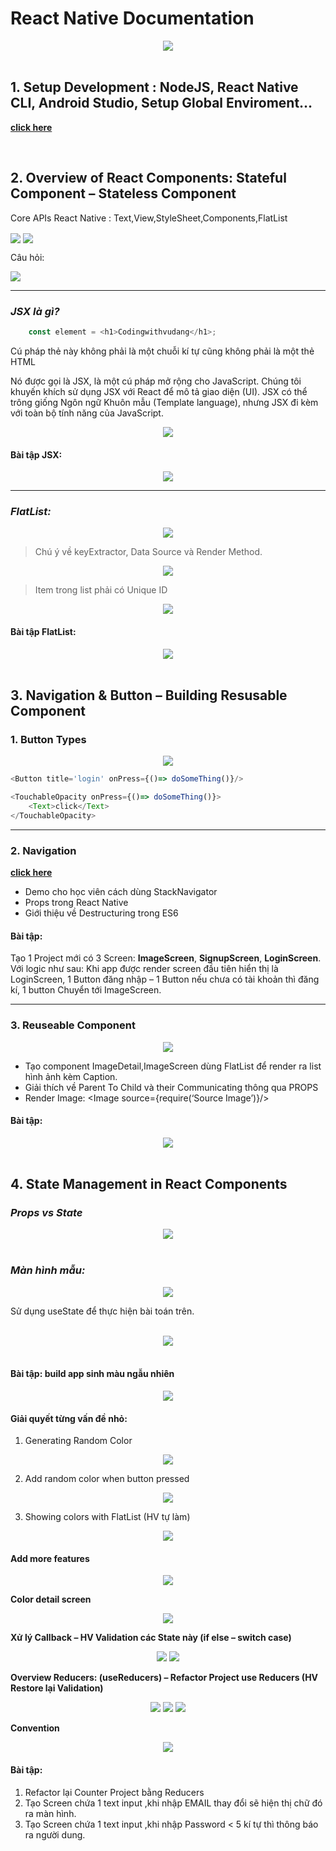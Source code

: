 # **React Native Documentation** 
<div align="center">
    <img src="./pictures/React-Native-Titre.png"/>
</div>

<br/>

## **1. Setup Development : NodeJS, React Native CLI, Android Studio, Setup Global Enviroment…**
**[click here](https://medium.com/@prasadjivane/react-native-environment-setup-on-windows-10-47a3b5e833b9)**

<br/>

## **2. Overview of React Components: Stateful Component – Stateless Component**
<div>
    <p>Core APIs React Native : Text,View,StyleSheet,Components,FlatList<p>
    <img src="./pictures/Picture1.png" align="center"/>
    <img src="./pictures/Picture3.png" align="center"/>
</div>
<div>
    <p>Câu hỏi: <p>
    <img src="./pictures/Picture2.png" align="center"/>
</div>

***

### ***JSX là gì?***
```javascript
    const element = <h1>Codingwithvudang</h1>;
```

Cú pháp thẻ này không phải là một chuỗi kí tự cũng không phải là một thẻ HTML

Nó được gọi là JSX, là một cú pháp mở rộng cho JavaScript. Chúng tôi khuyến khích sử dụng JSX với React để mô tả giao diện (UI). JSX có thể trông giống Ngôn ngữ Khuôn mẫu (Template language), nhưng JSX đi kèm với toàn bộ tính năng của JavaScript.

<div align="center">
    <img src="./pictures/Picture4.png"/>
</div>

#### **Bài tập JSX:**
<div align="center">
    <img src="./pictures/Picture5.png"/>
</div>

***

### ***FlatList:***
<div align="center">
    <img src="./pictures/Picture6.png"/>
</div>

> Chú ý về keyExtractor, Data Source và Render Method.

<div align="center">
    <img src="./pictures/Picture7.png"/>
</div>

> Item trong list phải có Unique ID

<div align="center">
    <img src="./pictures/Picture8.png"/>
</div>

#### **Bài tập FlatList:**
<div align="center">
    <img src="./pictures/Picture9.png"/>
</div>

<br/>

## **3. Navigation & Button – Building Resusable Component**
### **1. Button Types**
<div align="center">
    <img src="./pictures/Picture10.png"/>
</div>

```javascript
<Button title='login' onPress={()=> doSomeThing()}/>

<TouchableOpacity onPress={()=> doSomeThing()}>
    <Text>click</Text>
</TouchableOpacity>
```

***

### **2. Navigation**
**[click here](https://reactnavigation.org/docs/4.x/getting-started/)**

* Demo cho học viên cách dùng StackNavigator
* Props trong React Native
* Giới thiệu về Destructuring trong ES6

#### **Bài tập:**
Tạo 1 Project mới có 3 Screen: **ImageScreen**, **SignupScreen**, **LoginScreen**. Với logic như sau: Khi app được render screen đầu tiên hiển thị là LoginScreen, 1 Button đăng nhập – 1 Button nếu chưa có tài khoản thì đăng kí, 1 button Chuyển tới ImageScreen.

***

### **3. Reuseable Component**
<div align="center">
    <img src="./pictures/Picture11.png"/>
</div>

* Tạo component ImageDetail,ImageScreen dùng FlatList để render ra list hình ảnh kèm Caption.
* Giải thích về Parent To Child và their Communicating thông qua PROPS
* Render Image: <Image source={require(‘Source Image’)}/>

#### **Bài tập:**
<div align="center">
    <img src="./pictures/Picture12.png"/>
</div>

<br/>

## **4. State Management in React Components**
### ***Props vs State***
<div align="center">
    <img src="./pictures/Picture13.png"/>
</div>
<br/>

### ***Màn hình mẫu:***
<div align="center">
    <img src="./pictures/Picture14.png"/>
</div>

Sử dụng useState để thực hiện bài toán trên.

<br/>
<div align="center">
    <img src="./pictures/Picture15.png"/>
</div>

<br/>

#### **Bài tập: build app sinh màu ngẫu nhiên**
<div align="center">
    <img src="./pictures/Picture16.png"/>
</div>

#### **Giải quyết từng vấn đề nhỏ:**
1. Generating Random Color
<div align="center">
    <img src="./pictures/Picture17.png"/>
</div>

2. Add random color when button pressed
<div align="center">
    <img src="./pictures/Picture18.png"/>
</div>

3. Showing colors with FlatList (HV tự làm)
<div align="center">
    <img src="./pictures/Picture19.png"/>
</div>

#### **Add more features**
<div align="center">
    <img src="./pictures/Picture20.png"/>
</div>

**Color detail screen**

<div align="center">
    <img src="./pictures/Picture21.png"/>
</div>

**Xử lý Callback – HV Validation các State này (if else – switch case)**

<div align="center">
    <img src="./pictures/Picture22.png"/>
    <img src="./pictures/Picture23.png"/>
</div>

**Overview Reducers: (useReducers) – Refactor Project use Reducers (HV Restore lại Validation)**

<div align="center">
    <img src="./pictures/Picture24.png"/>
    <img src="./pictures/Picture25.png"/>
    <img src="./pictures/Picture26.png"/>
</div>

**Convention**

<div align="center">
    <img src="./pictures/Picture27.png"/>
</div>

#### **Bài tập:**
1. Refactor lại Counter Project bằng Reducers
2. Tạo Screen chứa 1 text input ,khi nhập EMAIL thay đổi sẽ hiện thị chữ đó ra màn hình.
3. Tạo Screen chứa 1 text input ,khi nhập Password < 5 kí tự thì thông báo ra người dung.







